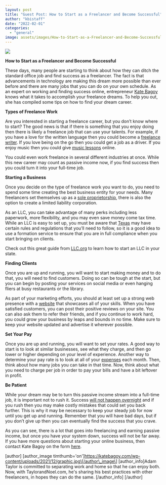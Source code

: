 ```yaml
---
layout: post
title: "Guest Post: How to Start as a Freelancer and Become Successful"
author: "kbistaff"
date: "2022-02-01"
categories: 
  - "general"
image: assets/images/How-to-Start-as-a-Freelancer-and-Become-Successful.png
---
```


![](images/How-to-Start-as-a-Freelancer-and-Become-Successful.png)

**How to Start as a Freelancer and Become Successful**

These days, many people are starting to think about how they can ditch the standard office job and find success as a freelancer. The fact is that advancements in technology are making this dream more possible than ever before and there are many jobs that you can do on your own schedule. As an expert on working and finding success online, entrepreneur [Kate Bagoy](https://katebagoy.com/) knows what it takes to accomplish your freelance dreams. To help you out, she has compiled some tips on how to find your dream career.

**Types of Freelance Work**

Are you interested in starting a freelance career, but you don’t know where to start? The good news is that if there is something that you enjoy doing then there is likely a freelance job that can use your talents. For example, if you have a love for the written language then you could become a [freelance writer](https://thewritelife.com/how-to-become-a-freelance-writer/). If you love being on the go then you could get a job as a driver. If you enjoy music then you could give [music lessons](https://www.learnworlds.com/teach-music-online/) online. 

You could even work freelance in several different industries at once. While this new career may count as passive income now, if you find success then you could turn it into your full-time job.

**Starting a Business**

Once you decide on the type of freelance work you want to do, you need to spend some time creating the best business entity for your needs. Many freelancers set themselves up as a [sole proprietorship](https://www.irs.gov/businesses/small-businesses-self-employed/sole-proprietorships), there is also the option to create a limited liability corporation. 

As an LLC, you can take advantage of many perks including less paperwork, more flexibility, and you may even save money come tax time. While an LLC is easy to set up, you must be aware that [Texas](https://www.zenbusiness.com/texas-llc/) may have certain rules and regulations that you’ll need to follow, so it is a good idea to use a formation service to ensure that you are in full compliance when you start bringing on clients.

Check out this great guide from [LLC.org](https://www.llc.org/) to learn how to start an LLC in your state.

**Finding Clients**

Once you are up and running, you will want to start making money and to do that, you will need to find customers. Doing so can be tough at the start, but you can begin by posting your services on social media or even hanging fliers at busy restaurants or the library. 

As part of your marketing efforts, you should at least set up a strong web presence with a [website](https://digital.com/how-to-create-a-website/) that showcases all of your skills. When you have satisfied customers, you can post their positive reviews on your site. You can also ask them to refer their friends, and if you continue to work hard, you could grow your business by leaps and bounds in no time. Make sure to keep your website updated and advertise it wherever possible.

**Set Your Pay**

Once you are up and running, you will want to set your rates. A good way to start is to look at similar businesses, see what they charge, and then go lower or higher depending on your level of experience. Another way to determine your pay rate is to look at all of your [expenses](https://www.takechargeamerica.org/financial-education/finance-calculator/how-much-am-i-spending-living-household-calculator/) each month. Then, think about how many jobs you can take in that time. Now, think about what you need to charge per job in order to pay your bills and have a bit leftover in profit. 

**Be Patient**

While your dream may be to turn this passive income stream into a full-time job, it is important not to rush it. Success [will not happen overnight](https://myva360.com/blog/how-long-does-it-take-for-business-to-be-successful#:~:text=Although%20every%20business%20is%20different,the%20most%20famous%20businesses%20today.) and if you rush then you may make costly mistakes that could set you back further. This is why it may be necessary to keep your steady job for now until you get up and running. Remember that you will have bad days, but if you don’t give up then you can eventually find the success that you crave.

As you can see, there is a lot that goes into freelancing and earning passive income, but once you have your system down, success will not be far away. If you have more questions about starting your online business, then contact Kate Bagoy on the form [here](https://katebagoy.com/contact).

\[author\] \[author\_image timthumb='on'\]https://katebagoy.com/wp-content/uploads/2021/12/graphic.jpg\[/author\_image\] \[author\_info\]Adam Taylor is committed to separating work and home so that he can enjoy both. Now, with TaylorandNoel.com, he's sharing his best practices with other freelancers, in hopes they can do the same. \[/author\_info\] \[/author\]
